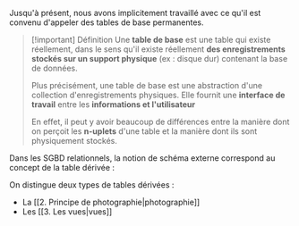 Jusqu'à présent, nous avons implicitement travaillé avec ce qu'il est convenu d'appeler des tables de base permanentes.

>[!important] Définition
>Une **table de base** est une table qui existe réellement, dans le sens qu'il existe réellement **des enregistrements stockés sur un support physique** (ex : disque dur) contenant la base de données. 
>
>Plus précisément, une table de base est une abstraction d'une collection d'enregistrements physiques. Elle fournit une **interface de travail** entre les **informations et l'utilisateur**
>
>En effet, il peut y avoir beaucoup de différences entre la manière dont on perçoit les **n-uplets** d'une table et la manière dont ils sont physiquement stockés.

Dans les SGBD relationnels, la notion de schéma externe correspond au concept de la table dérivée : 

On distingue deux types de tables dérivées : 

- La [[2. Principe de photographie|photographie]]
- Les [[3. Les vues|vues]]